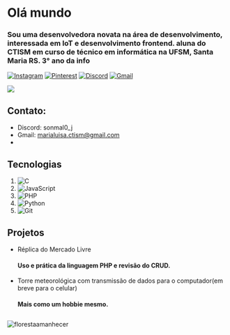 # Olá mundo
### Sou uma desenvolvedora novata na área de desenvolvimento, interessada em IoT e desenvolvimento frontend. aluna do CTISM em curso de técnico em informática na UFSM, Santa Maria RS. 3° ano da info
[![Instagram](https://img.shields.io/badge/Instagram-%23E4405F.svg?style=for-the-badge&logo=Instagram&logoColor=white)](https://www.instagram.com/mlkmal0_j/)
[![Pinterest](https://img.shields.io/badge/Pinterest-%23E60023.svg?style=for-the-badge&logo=Pinterest&logoColor=white)](https://br.pinterest.com/mlkmal0/)
[![Discord](https://img.shields.io/badge/Discord-%235865F2.svg?style=for-the-badge&logo=discord&logoColor=white)](https://discord.com/)
[![Gmail](https://img.shields.io/badge/Gmail-D14836?style=for-the-badge&logo=gmail&logoColor=white)](https://mail.google.com/)

<picture>
  <source
    srcset="https://github-readme-stats.vercel.app/api?username=MLKmalu&show_icons=true&theme=tokyonight"
    media="(prefers-color-scheme: dark)"
    locale=pt-br
  />
  <source
    srcset="https://github-readme-stats.vercel.app/api?username=MLKmalu&show_icons=true"
    media="(prefers-color-scheme: light), (prefers-color-scheme: no-preference)"
    locale=pt-br
  />
  <img src="https://github-readme-stats.vercel.app/api?username=MLKmalu&show_icons=true" />
</picture>

## Contato:

- Discord: sonmal0_j
- Gmail: marialuisa.ctism@gmail.com
- 
## Tecnologias

1. ![C](https://img.shields.io/badge/c-%2300599C.svg?style=for-the-badge&logo=c&logoColor=white)
2. ![JavaScript](https://img.shields.io/badge/javascript-%23323330.svg?style=for-the-badge&logo=javascript&logoColor=%23F7DF1E)
3. ![PHP](https://img.shields.io/badge/php-%23777BB4.svg?style=for-the-badge&logo=php&logoColor=white)
4. ![Python](https://img.shields.io/badge/python-3670A0?style=for-the-badge&logo=python&logoColor=ffdd54)
5. ![Git](https://img.shields.io/badge/git-%23F05033.svg?style=for-the-badge&logo=git&logoColor=white)

## Projetos

- Réplica do Mercado Livre
  #### Uso e prática da linguagem PHP e revisão do CRUD.
- Torre meteorológica com transmissão de dados para o computador(em breve para o celular)
  #### Mais como um hobbie mesmo.
  
##

![florestaamanhecer](https://i.pinimg.com/originals/bf/78/35/bf78358ddb423e409345ef9006c3415f.gif)
